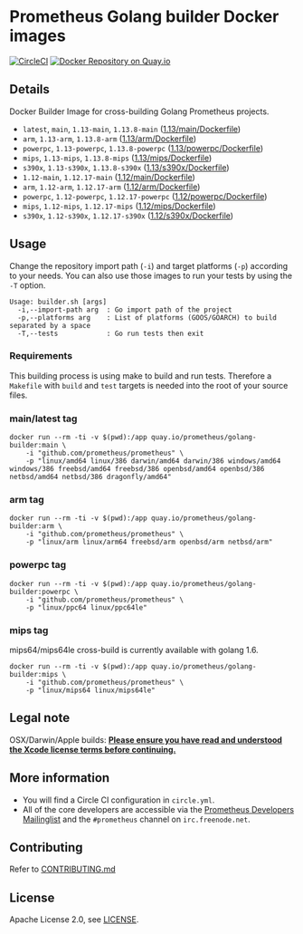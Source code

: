 # Prometheus Golang builder Docker images

[![CircleCI](https://circleci.com/gh/prometheus/golang-builder/tree/master.svg?style=shield)][circleci]
[![Docker Repository on Quay.io](https://quay.io/repository/prometheus/golang-builder/status)][quayio]

## Details

Docker Builder Image for cross-building Golang Prometheus projects.

- `latest`, `main`, `1.13-main`, `1.13.8-main` ([1.13/main/Dockerfile](1.13/main/Dockerfile))
- `arm`, `1.13-arm`, `1.13.8-arm` ([1.13/arm/Dockerfile](1.13/arm/Dockerfile))
- `powerpc`, `1.13-powerpc`, `1.13.8-powerpc` ([1.13/powerpc/Dockerfile](1.13/powerpc/Dockerfile))
- `mips`, `1.13-mips`, `1.13.8-mips` ([1.13/mips/Dockerfile](1.13/mips/Dockerfile))
- `s390x`, `1.13-s390x`, `1.13.8-s390x` ([1.13/s390x/Dockerfile](1.13/s390x/Dockerfile))
- `1.12-main`, `1.12.17-main` ([1.12/main/Dockerfile](1.12/main/Dockerfile))
- `arm`, `1.12-arm`, `1.12.17-arm` ([1.12/arm/Dockerfile](1.12/arm/Dockerfile))
- `powerpc`, `1.12-powerpc`, `1.12.17-powerpc` ([1.12/powerpc/Dockerfile](1.12/powerpc/Dockerfile))
- `mips`, `1.12-mips`, `1.12.17-mips` ([1.12/mips/Dockerfile](1.12/mips/Dockerfile))
- `s390x`, `1.12-s390x`, `1.12.17-s390x` ([1.12/s390x/Dockerfile](1.12/s390x/Dockerfile))

## Usage

Change the repository import path (`-i`) and target platforms (`-p`) according to your needs.
You can also use those images to run your tests by using the `-T` option.

```
Usage: builder.sh [args]
  -i,--import-path arg  : Go import path of the project
  -p,--platforms arg    : List of platforms (GOOS/GOARCH) to build separated by a space
  -T,--tests            : Go run tests then exit
```

### Requirements

This building process is using make to build and run tests.
Therefore a `Makefile` with `build` and `test` targets is needed into the root of your source files.

### main/latest tag

```
docker run --rm -ti -v $(pwd):/app quay.io/prometheus/golang-builder:main \
    -i "github.com/prometheus/prometheus" \
    -p "linux/amd64 linux/386 darwin/amd64 darwin/386 windows/amd64 windows/386 freebsd/amd64 freebsd/386 openbsd/amd64 openbsd/386 netbsd/amd64 netbsd/386 dragonfly/amd64"
```

### arm tag

```
docker run --rm -ti -v $(pwd):/app quay.io/prometheus/golang-builder:arm \
    -i "github.com/prometheus/prometheus" \
    -p "linux/arm linux/arm64 freebsd/arm openbsd/arm netbsd/arm"
```

### powerpc tag

```
docker run --rm -ti -v $(pwd):/app quay.io/prometheus/golang-builder:powerpc \
    -i "github.com/prometheus/prometheus" \
    -p "linux/ppc64 linux/ppc64le"
```

### mips tag

mips64/mips64le cross-build is currently available with golang 1.6.

```
docker run --rm -ti -v $(pwd):/app quay.io/prometheus/golang-builder:mips \
    -i "github.com/prometheus/prometheus" \
    -p "linux/mips64 linux/mips64le"
```

## Legal note

OSX/Darwin/Apple builds:
**[Please ensure you have read and understood the Xcode license
   terms before continuing.](https://www.apple.com/legal/sla/docs/xcode.pdf)**

## More information

  * You will find a Circle CI configuration in `circle.yml`.
  * All of the core developers are accessible via the [Prometheus Developers Mailinglist](https://groups.google.com/forum/?fromgroups#!forum/prometheus-developers) and the `#prometheus` channel on `irc.freenode.net`.

## Contributing

Refer to [CONTRIBUTING.md](CONTRIBUTING.md)

## License

Apache License 2.0, see [LICENSE](LICENSE).

[quayio]: https://quay.io/repository/prometheus/golang-builder
[circleci]: https://circleci.com/gh/prometheus/golang-builder


